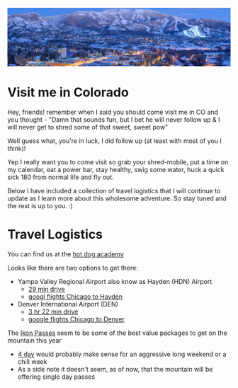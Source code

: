 ![mountain vista](./.rsrc/steamboat_mountain_village.png)

# Visit me in Colorado

Hey, friends! remember when I said you should come visit me in CO and you thought - "Damn that sounds fun, but I bet he will never follow up & I will never get to shred some of that sweet, sweet pow"

Well guess what, you're in luck, I did follow up (at least with most of you I think)!

Yep I really want you to come visit so grab your shred-mobile, put a time on my calendar, eat a power bar, stay healthy, swig some water, huck a quick sick 180 from normal life and fly out.

Below I have included a collection of travel logistics that I will continue to update as I learn more about this wholesome adventure. So stay tuned and the rest is up to you. :)

# Travel Logistics

You can find us at the [hot dog academy](https://www.google.com/maps/place/Hot+Dog+Academy/@40.4961214,-106.8744672,14z/data=!4m8!1m2!2m1!1sSchool!3m4!1s0x87426973a84ea61f:0xada6dcf968857642!8m2!3d40.496082!4d-106.856904)

Looks like there are two options to get there:
  - Yampa Valley Regional Airport also know as Hayden (HDN) Airport
    - [29 min drive](https://www.google.com/maps/dir/Yampa+Valley+Regional+Airport,+County+Road+51A,+Hayden,+CO/Grand+Lake+Plumbing+Co,+1900+Bridge+Ln,+Steamboat+Springs,+CO+80487/@40.492097,-107.3183463,10z/data=!3m1!4b1!4m14!4m13!1m5!1m1!1s0x8742523fa068453b:0x75f9448fbf1e0344!2m2!1d-107.2197265!2d40.4847488!1m5!1m1!1s0x8742688eb79fea43:0xe634543384fa9a79!2m2!1d-106.8566089!2d40.496138!3e0)
    - [googl flights Chicago to Hayden](https://www.google.com/flights?hl=en#flt=/m/01_d4.HDN.2021-01-14*HDN./m/01_d4.2021-01-18;c:USD;e:1;sd:1;t:f)
  - Denver International Airport (DEN)
    - [3 hr 22 min drive](https://www.google.com/maps/dir/Denver+International+Airport,+Denver,+CO/Grand+Lake+Plumbing+Co,+1900+Bridge+Ln,+Steamboat+Springs,+CO+80487/@40.0611699,-106.8861266,8z/data=!3m1!4b1!4m14!4m13!1m5!1m1!1s0x876c67ef9bb9d89f:0x400fd836808e49bc!2m2!1d-104.6728573!2d39.8487935!1m5!1m1!1s0x8742688eb79fea43:0xe634543384fa9a79!2m2!1d-106.8566089!2d40.496138!3e0)
    - [google flights Chicago to Denver](https://www.google.com/flights?hl=en#flt=/m/01_d4.DEN.2021-01-14*DEN./m/01_d4.2021-01-18;c:USD;e:1;sd:1;t:f)


The [Ikon Passes](https://www.ikonpass.com/en/shop-passes) seem to be some of the best value packages to get on the mountain this year
  - [4 day](https://www.ikonpass.com/en/shop-passes/ikon-session-pass-4-day-2020-2021) would probably make sense for an aggressive long weekend or a chill week
  - As a side note it doesn't seem, as of now, that the mountain will be offering single day passes
